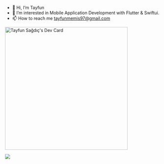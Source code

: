 - 👋 Hi, I’m Tayfun
- 👀 I’m interested in Mobile Application Development with Flutter & Swiftui.
- 📫 How to reach me tayfunmemis97@gmail.com

<a href="https://app.daily.dev/sagdic"><img src="https://api.daily.dev/devcards/991a3d2eecc54a5e8e4df05c3c8bf631.png?r=4w1" width="400" alt="Tayfun Sağdıç's Dev Card"/></a>

<img src="https://img.icons8.com/color/48/000000/flutter.png"/>

<!---
sagdic/sagdic is a ✨ special ✨ repository because its `README.md` (this file) appears on your GitHub profile.
You can click the Preview link to take a look at your changes.
--->
